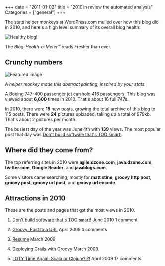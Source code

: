 +++
date = "2011-01-02"
title = "2010 in review the automated analysis"
Categories = ["general"]
+++




The stats helper monkeys at WordPress.com mulled over how this blog did in 2010, and here's a high level summary of its overall blog health:





![Healthy blog!](http://s0.wp.com/i/annual-recap/meter-healthy3.gif)




The _Blog-Health-o-Meter™_ reads Fresher than ever.





## Crunchy numbers









![Featured image](http://s0.wp.com/i/annual-recap/abstract-stats-1.png)

_A helper monkey made this abstract painting, inspired by your stats._







A Boeing 747-400 passenger jet can hold 416 passengers.  This blog was viewed about **6,600** times in 2010.  That's about 16 full 747s.





In 2010, there were **15** new posts, growing the total archive of this blog to 115 posts. There were **24** pictures uploaded, taking up a total of 979kb. That's about 2 pictures per month.





The busiest day of the year was June 4th with **139** views. The most popular post that day was [Don't build software that's TOO smart!](http://mattstine.com/2010/06/03/dont-build-software-thats-too-smart/).







## Where did they come from?





The top referring sites in 2010 were **agile.dzone.com**, **java.dzone.com**, **twitter.com**, **Google Reader**, and **javablogs.com**.




Some visitors came searching, mostly for **matt stine**, **groovy http post**, **groovy post**, **groovy url post**, and **groovy url encode**.













## Attractions in 2010




These are the posts and pages that got the most views in 2010.






1. [Don't build software that's TOO smart!](http://mattstine.com/2010/06/03/dont-build-software-thats-too-smart/) June 2010 1 comment											



2. [Groovy: Post to a URL](http://mattstine.com/2009/04/25/groovy-post-to-a-url/) April 2009 4 comments											



3. [Resume](http://mattstine.com/resume/) March 2009											



4. [Deploying Grails with Groovy](http://mattstine.com/2009/03/29/deploying-grails-with-groovy/) March 2009											



5. [LOTY Time Again: Scala or Clojure?!?!](http://mattstine.com/2009/04/02/loty-time-again-scala-or-clojure/) April 2009 17 comments											
